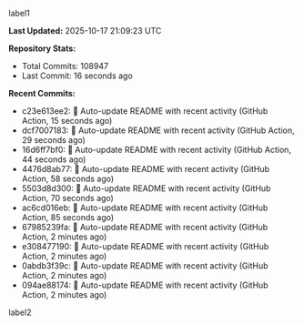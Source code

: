 
label1 
<!-- ACTIVITY_START -->
**Last Updated:** 2025-10-17 21:09:23 UTC

**Repository Stats:**
- Total Commits: 108947
- Last Commit: 16 seconds ago

**Recent Commits:**
- c23e613ee2: 🤖 Auto-update README with recent activity (GitHub Action, 15 seconds ago)
- dcf7007183: 🤖 Auto-update README with recent activity (GitHub Action, 29 seconds ago)
- 16d6ff7bf0: 🤖 Auto-update README with recent activity (GitHub Action, 44 seconds ago)
- 4476d8ab77: 🤖 Auto-update README with recent activity (GitHub Action, 58 seconds ago)
- 5503d8d300: 🤖 Auto-update README with recent activity (GitHub Action, 70 seconds ago)
- ac6cd016eb: 🤖 Auto-update README with recent activity (GitHub Action, 85 seconds ago)
- 67985239fa: 🤖 Auto-update README with recent activity (GitHub Action, 2 minutes ago)
- e308477190: 🤖 Auto-update README with recent activity (GitHub Action, 2 minutes ago)
- 0abdb3f39c: 🤖 Auto-update README with recent activity (GitHub Action, 2 minutes ago)
- 094ae88174: 🤖 Auto-update README with recent activity (GitHub Action, 2 minutes ago)
<!-- ACTIVITY_END -->

label2
